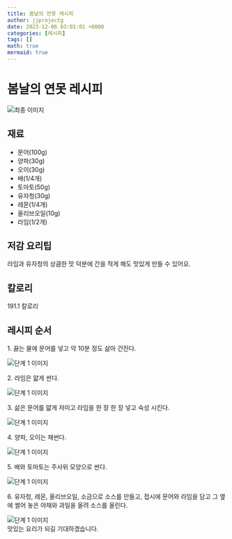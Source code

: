 ```yaml
---
title: 봄날의 연못 레시피
author: jjprojectg
date: 2023-12-06 03:01:01 +0000
categories: [레시피]
tags: []
math: true
mermaid: true
---
```

<meta name="og:type" content="website"/>
<meta charset="UTF-8"/>
<div class="header">
  <h1>봄날의 연못 레시피</h1>
</div>

<div class="container my-4">
  <div class="row">
    <div class="col-12 col-md-6">
      <div class="recipe-image">
        <img src="http://www.foodsafetykorea.go.kr/uploadimg/cook/10_00657_2.png" class="step-image" alt="최종 이미지"/>
      </div>
    </div>
    <div class="col-12 col-md-6">
      <div class="ingredients">
        <h2>재료</h2>
        <ul class="card">
          <li> 문어(100g) </li>
          <li>  양파(30g) </li>
          <li>  오이(30g) </li>
          <li>  배(1/4개) </li>
          <li>  토마토(50g) </li>
          <li> 유자청(30g) </li>
          <li>  레몬(1/4개) </li>
          <li>  올리브오일(10g) </li>
          <li>  라임(1/2개) </li>
</ul>
      </div>
    </div>
    <div class="col-12 col-md-6">
      <div class="ingredients">
        <h2>저감 요리팁</h2>
        <div class="card"> 
          <p>
            라임과 유자청의 상큼한 맛 덕분에 간을 적게 해도 맛있게 만들 수 있어요.
          </p>
        </div>
      </div>
      <div class="ingredients">
        <h2>칼로리</h2>
        <div class="card"> 
          <p>
            191.1 칼로리
          </p>
        </div>
      </div>
    </div>
  </div>

  <h2 class="my-4">레시피 순서</h2>
  <div class="card recipe-card">
    <div class="card-body recipe-step">
      <p class="card-text step-description">1. 끓는 물에 문어를 넣고 약 10분 정도
삶아 건진다.</p>
      <img src="http://www.foodsafetykorea.go.kr/uploadimg/cook/20_00657_1.png" alt="단계 1 이미지" class="step-image"/>
    </div>
  </div>
  <div class="card recipe-card">
    <div class="card-body recipe-step">
      <p class="card-text step-description">2. 라임은 얇게 썬다.</p>
      <img src="http://www.foodsafetykorea.go.kr/uploadimg/cook/20_00657_2.png" alt="단계 1 이미지" class="step-image"/>
    </div>
  </div>
  <div class="card recipe-card">
    <div class="card-body recipe-step">
      <p class="card-text step-description">3. 삶은 문어를 얇게 저미고 라임을 한 장
한 장 넣고 숙성 시킨다.</p>
      <img src="http://www.foodsafetykorea.go.kr/uploadimg/cook/20_00657_3.png" alt="단계 1 이미지" class="step-image"/>
    </div>
  </div>
  <div class="card recipe-card">
    <div class="card-body recipe-step">
      <p class="card-text step-description">4. 양파, 오이는 채썬다.</p>
      <img src="http://www.foodsafetykorea.go.kr/uploadimg/cook/20_00657_4.png" alt="단계 1 이미지" class="step-image"/>
    </div>
  </div>
  <div class="card recipe-card">
    <div class="card-body recipe-step">
      <p class="card-text step-description">5. 배와 토마토는 주사위 모양으로 썬다.</p>
      <img src="http://www.foodsafetykorea.go.kr/uploadimg/cook/20_00657_5.png" alt="단계 1 이미지" class="step-image"/>
    </div>
  </div>
  <div class="card recipe-card">
    <div class="card-body recipe-step">
      <p class="card-text step-description">6. 유자청, 레몬, 올리브오일, 소금으로
소스를 만들고, 접시에 문어와 라임을
담고 그 옆에 썰어 놓은 야채와 과일을
올려 소스를 올린다.</p>
      <img src="http://www.foodsafetykorea.go.kr/uploadimg/cook/20_00657_6.png" alt="단계 1 이미지" class="step-image"/>
    </div>
  </div>

</div>
맛있는 요리가 되길 기대하겠습니다.
